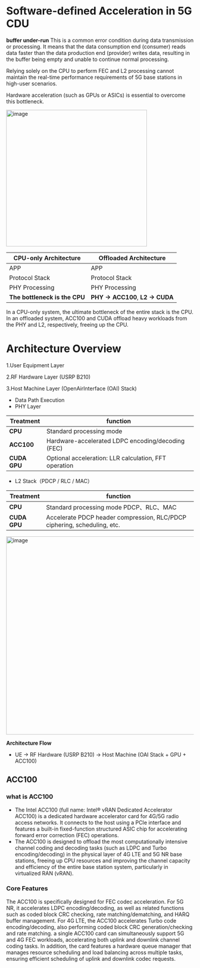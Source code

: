 # Software-defined Acceleration in 5G CDU 

**buffer under-run**
This is a common error condition during data transmission or processing. It means that the data consumption end (consumer) reads data faster than the data production end (provider) writes data, resulting in the buffer being empty and unable to continue normal processing.


Relying solely on the CPU to perform FEC and L2 processing cannot maintain the real-time performance requirements of 5G base stations in high-user scenarios.

Hardware acceleration (such as GPUs or ASICs) is essential to overcome this bottleneck.

<img width="378" height="366" alt="image" src="https://github.com/user-attachments/assets/9d6687b2-916d-454d-9b09-8f27562b5fe3" />

| CPU-only Architecture    | Offloaded Architecture                    |
| -------------- | ------------------------------- |
| APP            | APP                             |
| Protocol Stack | Protocol Stack                  |
| PHY Processing | PHY Processing                  |
| **The bottleneck is the CPU**    | **PHY → ACC100**, **L2 → CUDA** |

In a CPU-only system, the ultimate bottleneck of the entire stack is the CPU. In an offloaded system, ACC100 and CUDA offload heavy workloads from the PHY and L2, respectively, freeing up the CPU.

# Architecture Overview

1.User Equipment Layer

2.RF Hardware Layer (USRP B210)

3.Host Machine Layer (OpenAirInterface (OAI) Stack)

- Data Path Execution
- PHY Layer

| Treatment         | function                          |
| ------------ | --------------------------- |
| **CPU**      | Standard processing mode                      |
| **ACC100**   | Hardware-accelerated LDPC encoding/decoding (FEC)    |
| **CUDA GPU** | Optional acceleration: LLR calculation, FFT operation |

- L2 Stack（PDCP / RLC / MAC）

| Treatment         | function                                                |
| ------------ | ------------------------------------------------- |
| **CPU**      | Standard processing mode PDCP、RLC、MAC                               |
| **CUDA GPU** | Accelerate PDCP header compression, RLC/PDCP ciphering, scheduling, etc. |

<img width="507" height="531" alt="image" src="https://github.com/user-attachments/assets/c6b7080f-b9f8-42f2-a745-ca1ea3b2337d" />

**Architecture Flow**
- UE → RF Hardware (USRP B210) → Host Machine (OAI Stack + GPU + ACC100)

## ACC100
### what is ACC100
- The Intel ACC100 (full name: Intel® vRAN Dedicated Accelerator ACC100) is a dedicated hardware accelerator card for 4G/5G radio access networks. It connects to the host using a PCIe interface and features a built-in fixed-function structured ASIC chip for accelerating forward error correction (FEC) operations.
- The ACC100 is designed to offload the most computationally intensive channel coding and decoding tasks (such as LDPC and Turbo encoding/decoding) in the physical layer of 4G LTE and 5G NR base stations, freeing up CPU resources and improving the channel capacity and efficiency of the entire base station system, particularly in virtualized RAN (vRAN).

### Core Features
The ACC100 is specifically designed for FEC codec acceleration. For 5G NR, it accelerates LDPC encoding/decoding, as well as related functions such as coded block CRC checking, rate matching/dematching, and HARQ buffer management.
For 4G LTE, the ACC100 accelerates Turbo code encoding/decoding, also performing coded block CRC generation/checking and rate matching.
a single ACC100 card can simultaneously support 5G and 4G FEC workloads, accelerating both uplink and downlink channel coding tasks.
In addition, the card features a hardware queue manager that manages resource scheduling and load balancing across multiple tasks, ensuring efficient scheduling of uplink and downlink codec requests.
